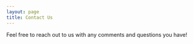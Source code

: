 ```yaml
---
layout: page
title: Contact Us
---
```


Feel free to reach out to us with any comments and questions you have!

